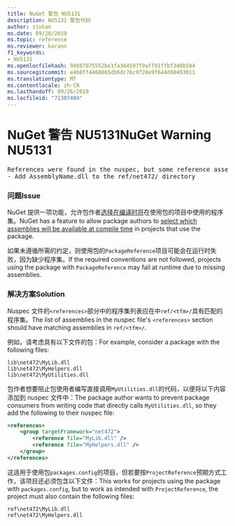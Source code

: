```yaml
---
title: NuGet 警告 NU5131
description: NU5131 警告代码
author: zivkan
ms.date: 09/20/2019
ms.topic: reference
ms.reviewer: karann
f1_keywords:
- NU5131
ms.openlocfilehash: 9d887b75552be1fa364597f9aff91ffbf348b584
ms.sourcegitcommit: e4b0ff4460865db6dc7bc9f20e9f644d98493011
ms.translationtype: MT
ms.contentlocale: zh-CN
ms.lasthandoff: 09/26/2019
ms.locfileid: "71307499"
---
```

# <a name="nuget-warning-nu5131"></a><span data-ttu-id="7ca98-103">NuGet 警告 NU5131</span><span class="sxs-lookup"><span data-stu-id="7ca98-103">NuGet Warning NU5131</span></span>

<pre>References were found in the nuspec, but some reference assemblies were not found in both the nuspec and ref folder. Add the following reference assemblies:
- Add AssemblyName.dll to the ref/net472/ directory</pre>

### <a name="issue"></a><span data-ttu-id="7ca98-104">问题</span><span class="sxs-lookup"><span data-stu-id="7ca98-104">Issue</span></span>

<span data-ttu-id="7ca98-105">NuGet 提供一项功能，允许包作者[选择在编译时将](https://docs.microsoft.com/en-gb/nuget/create-packages/select-assemblies-referenced-by-projects)在使用包的项目中使用的程序集。</span><span class="sxs-lookup"><span data-stu-id="7ca98-105">NuGet has a feature to allow package authors to [select which assemblies will be available at compile time](https://docs.microsoft.com/en-gb/nuget/create-packages/select-assemblies-referenced-by-projects) in projects that use the package.</span></span>

<span data-ttu-id="7ca98-106">如果未遵循所需的约定，则使用包的`PackageReference`项目可能会在运行时失败，因为缺少程序集。</span><span class="sxs-lookup"><span data-stu-id="7ca98-106">If the required conventions are not followed, projects using the package with `PackageReference` may fail at runtime due to missing assemblies.</span></span>

### <a name="solution"></a><span data-ttu-id="7ca98-107">解决方案</span><span class="sxs-lookup"><span data-stu-id="7ca98-107">Solution</span></span>

<span data-ttu-id="7ca98-108">Nuspec 文件的`<references>`部分中的程序集列表应在中`ref/<tfm>/`具有匹配的程序集。</span><span class="sxs-lookup"><span data-stu-id="7ca98-108">The list of assemblies in the nuspec file's `<references>` section should have matching assemblies in `ref/<tfm>/`.</span></span>

<span data-ttu-id="7ca98-109">例如，请考虑具有以下文件的包：</span><span class="sxs-lookup"><span data-stu-id="7ca98-109">For example, consider a package with the following files:</span></span>

```text
lib\net472\MyLib.dll
lib\net472\MyHelpers.dll
lib\net472\MyUtilities.dll
```

<span data-ttu-id="7ca98-110">包作者想要阻止包使用者编写直接调用`MyUtilities.dll`的代码，以便将以下内容添加到 nuspec 文件中：</span><span class="sxs-lookup"><span data-stu-id="7ca98-110">The package author wants to prevent package consumers from writing code that directly calls `MyUtilities.dll`, so they add the following to their nuspec file:</span></span>

```xml
<references>
    <group targetFramework="net472">
        <reference file="MyLib.dll" />
        <reference file="MyHelpers.dll" />
    </group>
</references>
```

<span data-ttu-id="7ca98-111">这适用于使用包`packages.config`的项目，但若要按`ProjectReference`预期方式工作，该项目还必须包含以下文件：</span><span class="sxs-lookup"><span data-stu-id="7ca98-111">This works for projects using the package with `packages.config`, but to work as intended with `ProjectReference`, the project must also contain the following files:</span></span>

```text
ref\net472\MyLib.dll
ref\net472\MyHelpers.dll
```
